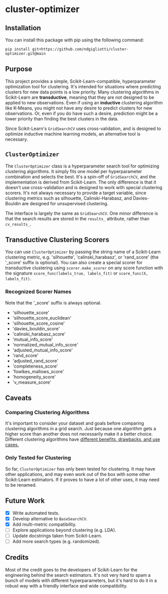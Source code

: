 # cluster-optimizer

## Installation

You can install this package with pip using the following command:

```
pip install git+https://github.com/ndgigliotti/cluster-optimizer.git@main
```

## Purpose

This project provides a simple, Scikit-Learn-compatible, hyperparameter optimization tool for clustering. It's intended for situations where predicting clusters for new data points is a low priority. Many clustering algorithms in Scikit-Learn are **transductive**, meaning that they are not designed to be applied to new observations. Even if using an **inductive** clustering algorithm like K-Means, you might not have any desire to predict clusters for new observations. Or, even if you do have such a desire, prediction might be a lower priority than finding the best clusters in the data.

Since Scikit-Learn's `GridSearchCV` uses cross-validation, and is designed to optimize inductive machine learning models, an alternative tool is necessary.

## `ClusterOptimizer`

The `ClusterOptimizer` class is a hyperparameter search tool for optimizing clustering algorithms. It simply fits one model per hyperparameter combination and selects the best. It's a spin-off of `GridSearchCV`, and the implementation is derived from Scikit-Learn. The only difference is that it doesn't use cross-validation and is designed to work with special clustering scorers. It's not always necessary to provide a target variable, since clustering metrics such as silhouette, Calinski-Harabasz, and Davies-Bouldin are designed for unsupervised clustering.

The interface is largely the same as `GridSearchCV`. One minor difference is that the search results are stored in the `results_` attribute, rather than `cv_results_`.

## Transductive Clustering Scorers

You can use `ClusterOptimizer` by passing the string name of a Scikit-Learn clustering metric, e.g. 'silhouette', 'calinski_harabasz', or 'rand_score' (the '_score' suffix is optional). You can also create a special scorer for transductive clustering using `scorer.make_scorer` on any score function with the signature `score_func(labels_true, labels_fit)` or `score_func(X, labels_fit)`.


### Recognized Scorer Names

Note that the '_score' suffix is always optional.

- 'silhouette_score'
- 'silhouette_score_euclidean'
- 'silhouette_score_cosine'
- 'davies_bouldin_score'
- 'calinski_harabasz_score'
- 'mutual_info_score'
- 'normalized_mutual_info_score'
- 'adjusted_mutual_info_score'
- 'rand_score'
- 'adjusted_rand_score'
- 'completeness_score'
- 'fowlkes_mallows_score'
- 'homogeneity_score'
- 'v_measure_score'

## Caveats

### Comparing Clustering Algorithms

It's important to consider your dataset and goals before comparing clustering algorithms in a grid search. Just because one algorithm gets a higher score than another does not necessarily make it a better choice. Different clustering algorithms have [different benefits, drawbacks, and use cases.](https://scikit-learn.org/stable/modules/clustering.html#overview-of-clustering-methods)

### Only Tested for Clustering

So far, `ClusterOptimizer` has only been tested for clustering. It may have other applications, and may even work out of the box with some other Scikit-Learn estimators. If it proves to have a lot of other uses, it may need to be renamed.

## Future Work

- [x] Write automated tests.
- [x] Develop alternative to `BaseSearchCV`.
- [x] Add multi-metric compatibility.
- [ ] Explore applications beyond clustering (e.g. LDA).
- [ ] Update docstrings taken from Scikit-Learn.
- [ ] Add more search types (e.g. randomized).

## Credits

Most of the credit goes to the developers of Scikit-Learn for the engineering behind the search estimators. It's not very hard to spam a bunch of models with different hyperparameters, but it's hard to do it in a robust way with a friendly interface and wide compatibility.
